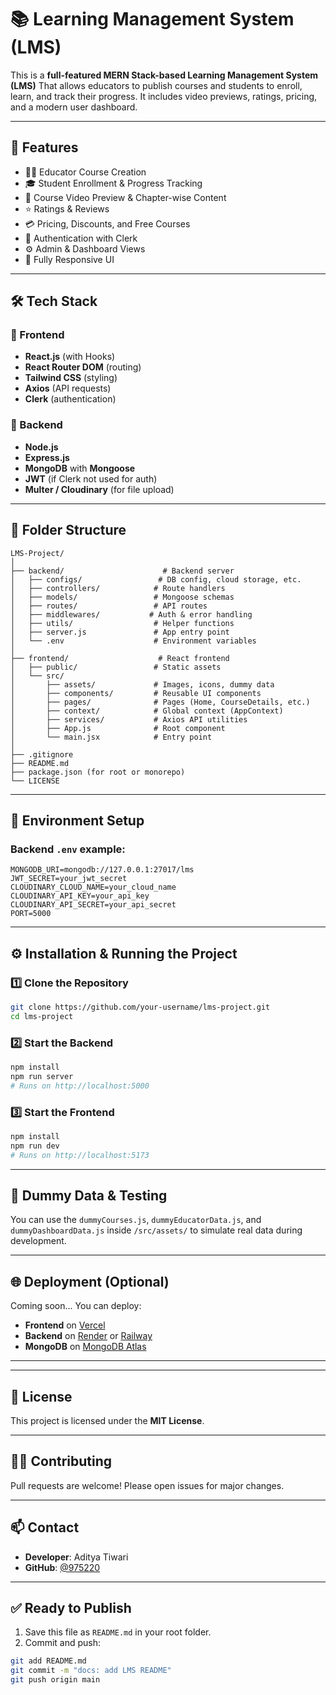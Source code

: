 
# 📚 Learning Management System (LMS)

This is a **full-featured MERN Stack-based Learning Management System (LMS)** 
That allows educators to publish courses and students to enroll, learn, and track their progress. It includes video previews, ratings, pricing, and a modern user dashboard.

---

## 🚀 Features

- 👨‍🏫 Educator Course Creation
- 🎓 Student Enrollment & Progress Tracking
- 🎥 Course Video Preview & Chapter-wise Content
- ⭐ Ratings & Reviews
- 💳 Pricing, Discounts, and Free Courses
- 🔐 Authentication with Clerk
- ⚙️ Admin & Dashboard Views
- 📱 Fully Responsive UI

---

## 🛠️ Tech Stack

### 🧠 Frontend

- **React.js** (with Hooks)
- **React Router DOM** (routing)
- **Tailwind CSS** (styling)
- **Axios** (API requests)
- **Clerk** (authentication)

### 🔧 Backend

- **Node.js**
- **Express.js**
- **MongoDB** with **Mongoose**
- **JWT** (if Clerk not used for auth)
- **Multer / Cloudinary** (for file upload)

---

## 📁 Folder Structure

```
LMS-Project/
│
├── backend/                      # Backend server
│   ├── configs/                 # DB config, cloud storage, etc.
│   ├── controllers/            # Route handlers
│   ├── models/                 # Mongoose schemas
│   ├── routes/                 # API routes
│   ├── middlewares/           # Auth & error handling
│   ├── utils/                  # Helper functions
│   ├── server.js               # App entry point
│   └── .env                    # Environment variables
│
├── frontend/                    # React frontend
│   ├── public/                 # Static assets
│   └── src/
│       ├── assets/             # Images, icons, dummy data
│       ├── components/         # Reusable UI components
│       ├── pages/              # Pages (Home, CourseDetails, etc.)
│       ├── context/            # Global context (AppContext)
│       ├── services/           # Axios API utilities
│       ├── App.js              # Root component
│       └── main.jsx            # Entry point
│
├── .gitignore
├── README.md
├── package.json (for root or monorepo)
└── LICENSE
```

---

## 💾 Environment Setup

### Backend `.env` example:

```
MONGODB_URI=mongodb://127.0.0.1:27017/lms
JWT_SECRET=your_jwt_secret
CLOUDINARY_CLOUD_NAME=your_cloud_name
CLOUDINARY_API_KEY=your_api_key
CLOUDINARY_API_SECRET=your_api_secret
PORT=5000
```

---

## ⚙️ Installation & Running the Project

### 1️⃣ Clone the Repository

```bash
git clone https://github.com/your-username/lms-project.git
cd lms-project
```

### 2️⃣ Start the Backend

```bash
npm install
npm run server 
# Runs on http://localhost:5000
```

### 3️⃣ Start the Frontend

```bash
npm install
npm run dev
# Runs on http://localhost:5173
```

---

## 🧪 Dummy Data & Testing

You can use the `dummyCourses.js`, `dummyEducatorData.js`, and `dummyDashboardData.js` inside `/src/assets/` to simulate real data during development.

---

## 🌐 Deployment (Optional)

Coming soon... You can deploy:

- **Frontend** on [Vercel](https://vercel.com/)
- **Backend** on [Render](https://render.com/) or [Railway](https://railway.app/)
- **MongoDB** on [MongoDB Atlas](https://cloud.mongodb.com/)

--- 


---

## 📄 License

This project is licensed under the **MIT License**.

---

## 🙋‍♂️ Contributing

Pull requests are welcome! Please open issues for major changes.

---

## 📫 Contact

- **Developer**: Aditya Tiwari  
- **GitHub**: [@975220](https://github.com/975220)

---

## ✅ Ready to Publish

1. Save this file as `README.md` in your root folder.
2. Commit and push:

```bash
git add README.md
git commit -m "docs: add LMS README"
git push origin main
```
